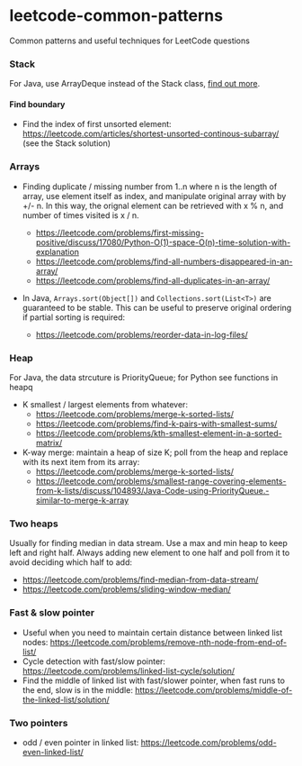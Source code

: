 # leetcode-common-patterns
Common patterns and useful techniques for LeetCode questions

### Stack
For Java, use ArrayDeque instead of the Stack class, [find out more](https://stackoverflow.com/a/12524949/2408445). 

#### Find boundary
* Find the index of first unsorted element: https://leetcode.com/articles/shortest-unsorted-continous-subarray/ (see the Stack solution)


### Arrays
* Finding duplicate / missing number from 1..n where n is the length of array, use element itself as index, and manipulate original array with by +/- n. In this way, the orignal element can be retrieved with x % n, and number of times visited is x / n. 
  * https://leetcode.com/problems/first-missing-positive/discuss/17080/Python-O(1)-space-O(n)-time-solution-with-explanation
  * https://leetcode.com/problems/find-all-numbers-disappeared-in-an-array/
  * https://leetcode.com/problems/find-all-duplicates-in-an-array/

* In Java, `Arrays.sort(Object[])` and `Collections.sort(List<T>)` are guaranteed to be stable. This can be useful to preserve original ordering if partial sorting is required: 
  * https://leetcode.com/problems/reorder-data-in-log-files/

### Heap
For Java, the data strcuture is PriorityQueue; for Python see functions in heapq
* K smallest / largest elements from whatever: 
  * https://leetcode.com/problems/merge-k-sorted-lists/
  * https://leetcode.com/problems/find-k-pairs-with-smallest-sums/
  * https://leetcode.com/problems/kth-smallest-element-in-a-sorted-matrix/
* K-way merge: maintain a heap of size K; poll from the heap and replace with its next item from its array:
  * https://leetcode.com/problems/merge-k-sorted-lists/
  * https://leetcode.com/problems/smallest-range-covering-elements-from-k-lists/discuss/104893/Java-Code-using-PriorityQueue.-similar-to-merge-k-array

### Two heaps
Usually for finding median in data stream. Use a max and min heap to keep left and right half. Always adding new element to one half and poll from it to avoid deciding which half to add:
* https://leetcode.com/problems/find-median-from-data-stream/
* https://leetcode.com/problems/sliding-window-median/


### Fast & slow pointer
* Useful when you need to maintain certain distance between linked list nodes: https://leetcode.com/problems/remove-nth-node-from-end-of-list/
* Cycle detection with fast/slow pointer: https://leetcode.com/problems/linked-list-cycle/solution/
* Find the middle of linked list with fast/slower pointer, when fast runs to the end, slow is in the middle: https://leetcode.com/problems/middle-of-the-linked-list/solution/

### Two pointers
* odd / even pointer in linked list: https://leetcode.com/problems/odd-even-linked-list/

